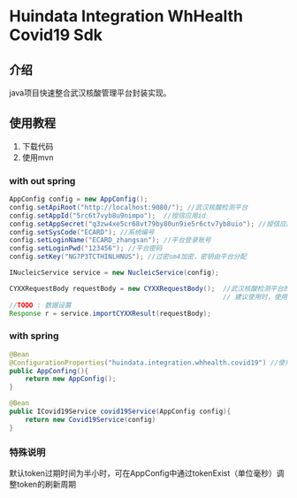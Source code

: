 # Huindata Integration WhHealth Covid19 Sdk
## 介绍
java项目快速整合武汉核酸管理平台封装实现。

## 使用教程
1. 下载代码
2. 使用mvn

### with out spring
```java
AppConfig config = new AppConfig();
config.setApiRoot("http://localhost:9080/"); //武汉核酸检测平台
config.setAppId("5rc6t7vyb8u9nimpo");  //授信应用id
config.setAppSecret("q3zw4xe5cr68vt79by80un9ie5r6ctv7yb8uio"); //授信应用密钥
config.setSysCode("ECARD"); //系统编号
config.setLoginName("ECARD_zhangsan"); //平台登录账号
config.setLoginPwd("123456"); //平台密码
config.setKey("NG7P3TCTHINLHNUS"); //过密sm4加密，密钥由平台分配

INucleicService service = new NucleicService(config);

CYXXRequestBody requestBody = new CYXXRequestBody();  //武汉核酸检测平台的接口中，请求中应该包含了很多固定值（重复使用的值），
                                                      // 建议使用时，使用工厂方法构造本对象以减少代码开发
//TODO : 数据设置
Response r = service.importCYXXResult(requestBody);
```

### with spring
```java
@Bean
@ConfigurationProperties("huindata.integration.whhealth.covid19") //使用zk进行属性注入，或其他
public AppConfing(){
    return new AppConfig();
}

@Bean
public ICovid19Service covid19Service(AppConfig config){
    return new Covid19Service(config)
}
```

### 特殊说明
默认token过期时间为半小时，可在AppConfig中通过tokenExist（单位毫秒）调整token的刷新周期